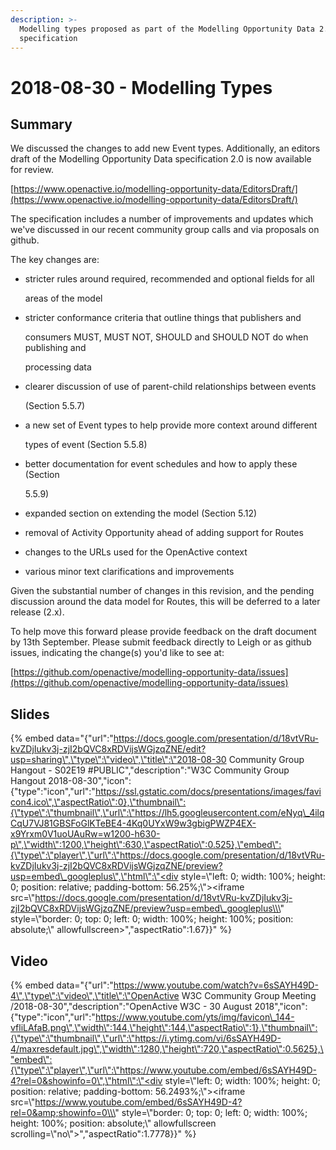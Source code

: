 ```yaml
---
description: >-
  Modelling types proposed as part of the Modelling Opportunity Data 2.0
  specification
---
```


# 2018-08-30 - Modelling Types

## Summary

We discussed the changes to add new Event types. Additionally, an editors draft of the Modelling Opportunity Data specification 2.0 is now available for review.

[https://www.openactive.io/modelling-opportunity-data/EditorsDraft/](https://www.openactive.io/modelling-opportunity-data/EditorsDraft/)

The specification includes a number of improvements and updates which we've discussed in our recent community group calls and via proposals on github.

The key changes are:

* stricter rules around required, recommended and optional fields for all

  areas of the model

* stricter conformance criteria that outline things that publishers and

  consumers MUST, MUST NOT, SHOULD and SHOULD NOT do when publishing and

  processing data

* clearer discussion of use of parent-child relationships between events

  \(Section 5.5.7\)

* a new set of Event types to help provide more context around different

  types of event \(Section 5.5.8\)

* better documentation for event schedules and how to apply these \(Section

  5.5.9\)

* expanded section on extending the model \(Section 5.12\)
* removal of Activity Opportunity ahead of adding support for Routes
* changes to the URLs used for the OpenActive context
* various minor text clarifications and improvements

Given the substantial number of changes in this revision, and the pending discussion around the data model for Routes, this will be deferred to a later release \(2.x\).

To help move this forward please provide feedback on the draft document by 13th September. Please submit feedback directly to Leigh or as github issues, indicating the change\(s\) you'd like to see at:

[https://github.com/openactive/modelling-opportunity-data/issues](https://github.com/openactive/modelling-opportunity-data/issues)

## Slides

{% embed data="{\"url\":\"https://docs.google.com/presentation/d/18vtVRu-kvZDjIukv3j-zjI2bQVC8xRDVijsWGjzqZNE/edit?usp=sharing\",\"type\":\"video\",\"title\":\"2018-08-30 Community Group Hangout - S02E19 \#PUBLIC\",\"description\":\"W3C Community Group Hangout 2018-08-30\",\"icon\":{\"type\":\"icon\",\"url\":\"https://ssl.gstatic.com/docs/presentations/images/favicon4.ico\",\"aspectRatio\":0},\"thumbnail\":{\"type\":\"thumbnail\",\"url\":\"https://lh5.googleusercontent.com/eNyq\_4ilqCqU7VJ81GBSFoGlKTeBE4-4Kq0UYxW9w3gbigPWZP4EX-x9Yrxm0V1uoUAuRw=w1200-h630-p\",\"width\":1200,\"height\":630,\"aspectRatio\":0.525},\"embed\":{\"type\":\"player\",\"url\":\"https://docs.google.com/presentation/d/18vtVRu-kvZDjIukv3j-zjI2bQVC8xRDVijsWGjzqZNE/preview?usp=embed\_googleplus\",\"html\":\"<div style=\\\"left: 0; width: 100%; height: 0; position: relative; padding-bottom: 56.25%;\\\"><iframe src=\\\"https://docs.google.com/presentation/d/18vtVRu-kvZDjIukv3j-zjI2bQVC8xRDVijsWGjzqZNE/preview?usp=embed\_googleplus\\\" style=\\\"border: 0; top: 0; left: 0; width: 100%; height: 100%; position: absolute;\\\" allowfullscreen></iframe></div>\",\"aspectRatio\":1.67}}" %}

## Video

{% embed data="{\"url\":\"https://www.youtube.com/watch?v=6sSAYH49D-4\",\"type\":\"video\",\"title\":\"OpenActive W3C Community Group Meeting /2018-08-30\",\"description\":\"OpenActive W3C - 30 August 2018\",\"icon\":{\"type\":\"icon\",\"url\":\"https://www.youtube.com/yts/img/favicon\_144-vfliLAfaB.png\",\"width\":144,\"height\":144,\"aspectRatio\":1},\"thumbnail\":{\"type\":\"thumbnail\",\"url\":\"https://i.ytimg.com/vi/6sSAYH49D-4/maxresdefault.jpg\",\"width\":1280,\"height\":720,\"aspectRatio\":0.5625},\"embed\":{\"type\":\"player\",\"url\":\"https://www.youtube.com/embed/6sSAYH49D-4?rel=0&showinfo=0\",\"html\":\"<div style=\\\"left: 0; width: 100%; height: 0; position: relative; padding-bottom: 56.2493%;\\\"><iframe src=\\\"https://www.youtube.com/embed/6sSAYH49D-4?rel=0&amp;showinfo=0\\\" style=\\\"border: 0; top: 0; left: 0; width: 100%; height: 100%; position: absolute;\\\" allowfullscreen scrolling=\\\"no\\\"></iframe></div>\",\"aspectRatio\":1.7778}}" %}

